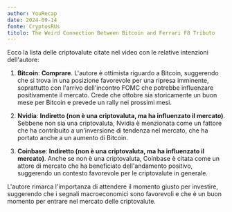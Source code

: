 ```yaml
---
author: YouRecap
date: 2024-09-14
fonte: CryptosRUs
titolo: The Weird Connection Between Bitcoin and Ferrari F8 Tributo
---
```


Ecco la lista delle criptovalute citate nel video con le relative intenzioni dell'autore:

1. **Bitcoin**: **Comprare**. L'autore è ottimista riguardo a Bitcoin, suggerendo che si trova in una posizione favorevole per una ripresa imminente, soprattutto con l'arrivo dell'incontro FOMC che potrebbe influenzare positivamente il mercato. Crede che ottobre sia storicamente un buon mese per Bitcoin e prevede un rally nei prossimi mesi.

2. **Nvidia**: **Indiretto (non è una criptovaluta, ma ha influenzato il mercato)**. Sebbene non sia una criptovaluta, Nvidia è menzionata come un fattore che ha contribuito a un'inversione di tendenza nel mercato, che ha portato anche a un aumento di Bitcoin.

3. **Coinbase**: **Indiretto (non è una criptovaluta, ma ha influenzato il mercato)**. Anche se non è una criptovaluta, Coinbase è citata come un attore di mercato che ha beneficiato dell'andamento positivo, suggerendo un contesto favorevole per le criptovalute in generale.

L'autore rimarca l'importanza di attendere il momento giusto per investire, suggerendo che i segnali macroeconomici sono favorevoli e che è un buon momento per entrare nel mercato delle criptovalute.

